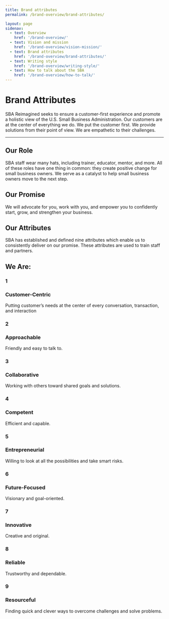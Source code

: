 ```yaml
---
title: Brand attributes
permalink: /brand-overview/brand-attributes/

layout: page
sidenav:
  - text: Overview
    href: '/brand-overview/'
  - text: Vision and mission
    href: '/brand-overview/vision-mission/'
  - text: Brand attributes
    href: '/brand-overview/brand-attributes/'
  - text: Writing style
    href: '/brand-overview/writing-style/'
  - text: How to talk about the SBA
    href: '/brand-overview/how-to-talk/'
---
```



# Brand Attributes

SBA Reimagined seeks to ensure a customer-first experience and promote a holistic view of the U.S. Small Business Administration. Our customers are at the center of everything we do. We put the customer first. We provide solutions from their point of view. We are empathetic to their challenges. 

--- 

## Our Role

SBA staff wear many hats, including trainer, educator, mentor, and more. All of these roles have one thing in common: they create positive change for small business owners. We serve as a catalyst to help small business owners move to the next step.


## Our Promise

We will advocate for you, work with you, and empower you to confidently start, grow, and strengthen your business.

## Our Attributes

SBA has established and defined nine attributes which enable us to consistently deliver on our promise. These attributes are used to train staff and partners.

## We Are: 

<div class="usa-grid-full brand-attributes-we-are-component">
  <div>
    <div class="number">
      <h3>1</h3>
    </div>
    <div class="heading">
      <h3>Customer-Centric</h3>
      <p>Putting customer’s needs at the center of every conversation, transaction, and interaction</p>
    </div>
  </div>
</div>

<div class="usa-grid-full brand-attributes-we-are-component">
  <div>
    <div class="number">
      <h3>2</h3>
    </div>
    <div class="heading">
      <h3>Approachable</h3>
      <p>Friendly and easy to talk to.</p>
    </div>
  </div>
</div>

<div class="usa-grid-full brand-attributes-we-are-component">
  <div>
    <div class="number">
      <h3>3</h3>
    </div>
    <div class="heading">
      <h3>Collaborative</h3>
      <p>Working with others toward shared goals and solutions.</p>
    </div>
  </div>
</div>

<div class="usa-grid-full brand-attributes-we-are-component">
  <div>
    <div class="number">
      <h3>4</h3>
    </div>
    <div class="heading">
      <h3>Competent</h3>
      <p>Efficient and capable.</p>
    </div>
  </div>
</div>

<div class="usa-grid-full brand-attributes-we-are-component">
  <div>
    <div class="number">
      <h3>5</h3>
    </div>
    <div class="heading">
      <h3>Entrepreneurial</h3>
      <p>Willing to look at all the possibilities and take smart risks.</p>
    </div>
  </div>
</div>

<div class="usa-grid-full brand-attributes-we-are-component">
  <div>
    <div class="number">
      <h3>6</h3>
    </div>
    <div class="heading">
      <h3>Future-Focused</h3>
      <p>Visionary and goal-oriented.</p>
    </div>
  </div>
</div>

<div class="usa-grid-full brand-attributes-we-are-component">
  <div>
    <div class="number">
      <h3>7</h3>
    </div>
    <div class="heading">
      <h3>Innovative</h3>
      <p>Creative and original.</p>
    </div>
  </div>
</div>

<div class="usa-grid-full brand-attributes-we-are-component">
  <div>
    <div class="number">
      <h3>8</h3>
    </div>
    <div class="heading">
      <h3>Reliable</h3>
      <p>Trustworthy and dependable.</p>
    </div>
  </div>
</div>

<div class="usa-grid-full brand-attributes-we-are-component">
  <div>
    <div class="number">
      <h3>9</h3>
    </div>
    <div class="heading">
      <h3>Resourceful</h3>
      <p>Finding quick and clever ways to overcome challenges and solve problems.</p>
    </div>
  </div>
</div>


